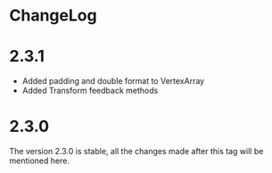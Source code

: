 # ChangeLog

# 2.3.1

- Added padding and double format to VertexArray
- Added Transform feedback methods

# 2.3.0

The version 2.3.0 is stable, all the changes made after this tag will be mentioned here.
